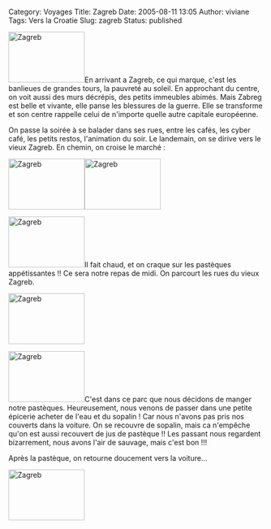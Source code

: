 Category: Voyages
Title: Zagreb
Date: 2005-08-11 13:05
Author: viviane
Tags: Vers la Croatie
Slug: zagreb
Status: published

<img class="alignleft size-full wp-image-752" title="Zagreb" src="http://www.viviane-voyages.com/wp-content/uploads/2005/08/110.jpg" alt="Zagreb" width="150" height="100" />En arrivant a Zagreb, ce qui marque, c'est les banlieues de grandes tours, la pauvreté au soleil. En approchant du centre, on voit aussi des murs décrépis, des petits immeubles abimés. Mais Zabreg est belle et vivante, elle panse les blessures de la guerre. Elle se transforme et son centre rappelle celui de n'importe quelle autre capitale européenne.

On passe la soirée à se balader dans ses rues, entre les cafés, les cyber café, les petits restos, l'animation du soir. Le landemain, on se dirive vers le vieux Zagreb. En chemin, on croise le marché :

<img class="alignleft size-full wp-image-753" title="Zagreb" src="http://www.viviane-voyages.com/wp-content/uploads/2005/08/26.jpg" alt="Zagreb" width="150" height="100" /><img class="aligncenter size-full wp-image-754" title="Zagreb" src="http://www.viviane-voyages.com/wp-content/uploads/2005/08/37.jpg" alt="Zagreb" width="150" height="100" />

<img class="alignleft size-full wp-image-755" title="Zagreb" src="http://www.viviane-voyages.com/wp-content/uploads/2005/08/46.jpg" alt="Zagreb" width="150" height="100" />Il fait chaud, et on craque sur les pastèques appétissantes !! Ce sera notre repas de midi. On parcourt les rues du vieux Zagreb.

<img class="aligncenter size-full wp-image-756" title="Zagreb" src="http://www.viviane-voyages.com/wp-content/uploads/2005/08/54.jpg" alt="Zagreb" width="150" height="100" />

<img class="alignleft size-full wp-image-757" title="Zagreb" src="http://www.viviane-voyages.com/wp-content/uploads/2005/08/63.jpg" alt="Zagreb" width="150" height="100" />C'est dans ce parc que nous décidons de manger notre pastèques. Heureusement, nous venons de passer dans une petite épicerie acheter de l'eau et du sopalin ! Car nous n'avons pas pris nos couverts dans la voiture. On se recouvre de sopalin, mais ca n'empêche qu'on est aussi recouvert de jus de pastèque !! Les passant nous regardent bizarrement, nous avons l'air de sauvage, mais c'est bon !!!

Après la pastèque, on retourne doucement vers la voiture...

<img class="aligncenter size-full wp-image-758" title="Zagreb" src="http://www.viviane-voyages.com/wp-content/uploads/2005/08/73.jpg" alt="Zagreb" width="150" height="100" />
